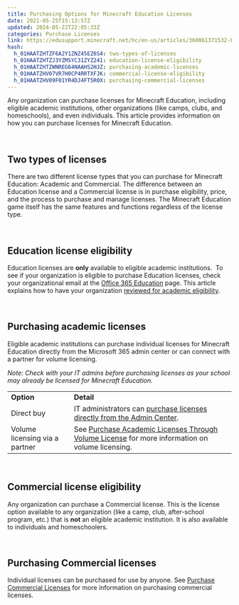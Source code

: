 ```yaml
---
title: Purchasing Options for Minecraft Education Licenses
date: 2021-05-25T15:13:57Z
updated: 2024-05-22T22:05:33Z
categories: Purchase Licenses
link: https://edusupport.minecraft.net/hc/en-us/articles/360061371532-Purchasing-Options-for-Minecraft-Education-Licenses
hash:
  h_01HAATZHTZF6A2Y1ZNZ45EZ6S4: two-types-of-licenses
  h_01HAATZHTZJ3YZMSYC31ZYZ241: education-license-eligibility
  h_01HAATZHTZWNREG64NAAHS2HJZ: purchasing-academic-licenses
  h_01HAATZHV07VR7H0CP4RRTXFJK: commercial-license-eligibility
  h_01HAATZHV09F01YR4DJ4FT5R0X: purchasing-commercial-licenses
---
```


Any organization can purchase licenses for Minecraft Education, including eligible academic institutions, other organizations (like camps, clubs, and homeschools), and even individuals. This article provides information on how you can purchase licenses for Minecraft Education. 

 

## Two types of licenses

There are two different license types that you can purchase for Minecraft Education: Academic and Commercial. The difference between an Education license and a Commercial license is in purchase eligibility, price, and the process to purchase and manage licenses. The Minecraft Education game itself has the same features and functions regardless of the license type.

 

## Education license eligibility

Education licenses are **only** available to eligible academic institutions.  To see if your organization is eligible to purchase Education licenses, check your organizational email at the [Office 365 Education](https://www.microsoft.com/en-us/education/products/office) page. This article explains how to have your organization [reviewed for academic eligibility](https://learn.microsoft.com/en-us/microsoft-365/commerce/subscriptions/verify-academic-eligibility?view=o365-worldwide).

 

## Purchasing academic licenses

Eligible academic institutions can purchase individual licenses for Minecraft Education directly from the Microsoft 365 admin center or can connect with a partner for volume licensing.

*Note: Check with your IT admins before purchasing licenses as your school may already be licensed for Minecraft Education.*

|  |  |
|----|----|
| **Option** | **Detail** |
| Direct buy | IT administrators can [purchase licenses directly from the Admin Center](https://educommunity.minecraft.net/hc/en-us/articles/360059957051).  |
| Volume licensing via a partner | See [Purchase Academic Licenses Through Volume License](https://www.microsoft.com/en-us/licensing/licensing-programs/licensing-for-industries?rtc=1&activetab=licensing-for-industries-pivot:primaryr3) for more information on volume licensing. |

 

## Commercial license eligibility

Any organization can purchase a Commercial license. This is the license option available to any organization (like a camp, club, after-school program, etc.) that is **not** an eligible academic institution. It is also available to individuals and homeschoolers.

 

## Purchasing Commercial licenses

Individual licenses can be purchased for use by anyone. See [Purchase Commercial Licenses](https://educommunity.minecraft.net/hc/en-us/articles/360061369812) for more information on purchasing commercial licenses.
